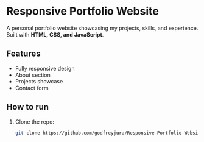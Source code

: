 # Responsive Portfolio Website

A personal portfolio website showcasing my projects, skills, and experience.  
Built with **HTML, CSS, and JavaScript**.

## Features
- Fully responsive design
- About section
- Projects showcase
- Contact form

## How to run
1. Clone the repo:
   ```bash
   git clone https://github.com/godfreyjura/Responsive-Portfolio-Website.git
